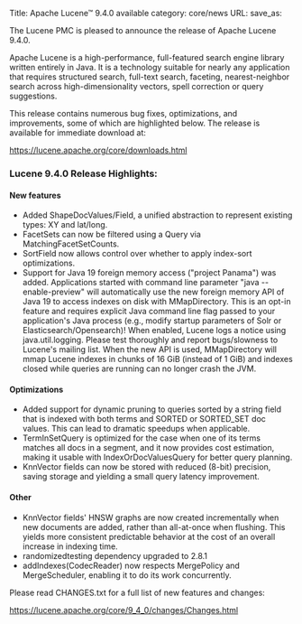 Title: Apache Lucene™ 9.4.0 available
category: core/news
URL:
save_as:

The Lucene PMC is pleased to announce the release of Apache Lucene 9.4.0.

Apache Lucene is a high-performance, full-featured search engine library written entirely in Java. It is a technology suitable for nearly any application that requires structured search, full-text search, faceting, nearest-neighbor search across high-dimensionality vectors, spell correction or query suggestions.

This release contains numerous bug fixes, optimizations, and improvements, some of which are highlighted below. The release is available for immediate download at:

  <https://lucene.apache.org/core/downloads.html>

### Lucene 9.4.0 Release Highlights:

#### New features

 * Added ShapeDocValues/Field, a unified abstraction to represent existing types: XY and lat/long.
 * FacetSets can now be filtered using a Query via MatchingFacetSetCounts.
 * SortField now allows control over whether to apply index-sort optimizations.
 * Support for Java 19 foreign memory access ("project Panama") was added. Applications started with command line parameter "java --enable-preview" will automatically use the new foreign memory API of Java 19 to access indexes on disk with MMapDirectory. This is an opt-in feature and requires explicit Java command line flag passed to your application's Java process (e.g., modify startup parameters of Solr or Elasticsearch/Opensearch)! When enabled, Lucene logs a notice using java.util.logging. Please test thoroughly and report bugs/slowness to Lucene's mailing list. When the new API is used, MMapDirectory will mmap Lucene indexes in chunks of 16 GiB (instead of 1 GiB) and indexes closed while queries are running can no longer crash the JVM.

#### Optimizations

 * Added support for dynamic pruning to queries sorted by a string field that is indexed with both terms and SORTED or SORTED_SET doc values. This can lead to dramatic speedups when applicable.
 * TermInSetQuery is optimized for the case when one of its terms matches all docs in a segment, and it now provides cost estimation, making it usable with IndexOrDocValuesQuery for better query planning.
 * KnnVector fields can now be stored with reduced (8-bit) precision, saving storage and yielding a small query latency improvement.

#### Other

 * KnnVector fields' HNSW graphs are now created incrementally when new documents are added, rather than all-at-once when flushing. This yields more consistent predictable behavior at the cost of an overall increase in indexing time.
 * randomizedtesting dependency upgraded to 2.8.1
 * addIndexes(CodecReader) now respects MergePolicy and MergeScheduler, enabling it to do its work concurrently.

Please read CHANGES.txt for a full list of new features and changes:

  <https://lucene.apache.org/core/9_4_0/changes/Changes.html>
